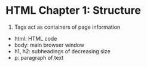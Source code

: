 # HTML Chapter 1: Structure
1. Tags act as containers of page information
  - html: HTML code
  - body: main browser window
  - h1, h2: subheadings of decreasing size
  - p: paragraph of text
